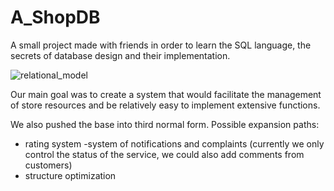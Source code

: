 # A_ShopDB
A small project made with friends in order to learn the SQL language, the secrets of database design and their implementation.

![relational_model](https://user-images.githubusercontent.com/70173732/152618901-9c4ab1cb-c885-4361-a1a3-3f34ce8a3d0a.png)

Our main goal was to create a system that would facilitate the management of store resources and be relatively easy to implement extensive functions. 

We also pushed the base into third normal form.
Possible expansion paths:
- rating system
-system of notifications and complaints (currently we only control the status of the service, we could also add comments from customers)
- structure optimization
